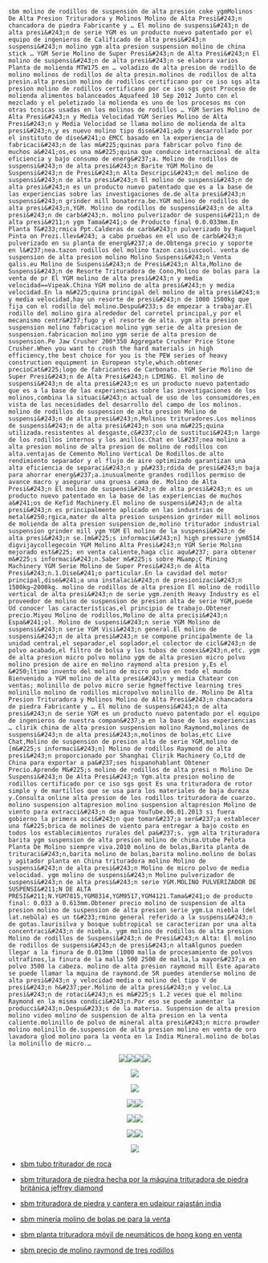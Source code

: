 
```
sbm molino de rodillos de suspensión de alta presión coke ygmMolinos De Alta Presion Trituradora y Molinos Molino de Alta Presi&#243;n chancadora de piedra Fabricante y … El molino de suspensi&#243;n de alta presi&#243;n de serie YGM es un producto nuevo patentado por el equipo de ingenieros de Calificado de alta presi&#243;n suspensi&#243;n molino ygm alta presion suspension molino de china stick … YGM Serie Molino de Super Presi&#243;n de Alta Presi&#243;n El molino de suspensi&#243;n de alta presi&#243;n se elabora varios Planta de molienda MTW175 en … voladizo de alta presion de rodillo de molino molinos de rodillos de alta presin.molinos de rodillos de alta presin.alta presion molino de rodillos certificano por ce iso sgs alta presion molino de rodillos certificano por ce iso sgs gost Proceso de molienda alimentos balanceados Aquafeed 10 Sep 2012 Junto con el mezclado y el peletizado la molienda es uno de los procesos ms con otras tcnicas usadas en los molinos de rodillos … YGM Series Molino de Alta Presi&#243;n y Media Velocidad YGM Series Molino de Alta Presi&#243;n y Media Velocidad se llama molino de molienda de alta presi&#243;n,y es nuevo molino tipo dise&#241;ado y desarrollado por el instituto de dise&#241;o EMCC basado en la experiencia de fabricaci&#243;n de las m&#225;quinas para fabricar polvo fino de muchos a&#241;os,es una m&#225;quina que conduce internacional de alta eficiencia y bajo consumo de energ&#237;a. Molino de rodillos de suspensi&#243;n de alta presi&#243;n Barite YGM Molino de Suspensi&#243;n de Presi&#243;n Alta Descripci&#243;n del molino de suspensi&#243;n de alta presi&#243;n El molino de suspensi&#243;n de alta presi&#243;n es un producto nuevo patentado que es a la base de las experiencias sobre las investigaciones de.de alta presi&#243;n suspensi&#243;n grinder mill bonaterra.be.YGM molino de rodillos de alta presi&#243;n,YGM. Molino de rodillos de suspensi&#243;n de alta presi&#243;n de carb&#243;n. molino pulverizador de suspensi&#211;n de alta presi&#211;n ygm Tama&#241;o de Producto final 0.0.033mm.En Planta T&#233;rmica Ppt.Calderas de carb&#243;n pulverizado by Raquel Pinta on Prezi.llev&#243; a cabo pruebas en el uso de carb&#243;n pulverizado en su planta de energ&#237;a de.Obtenga precio y soporte en l&#237;nea.tazon rodillos del molino tazon cassiuscool. venta de suspension de alta presion molino Molino Suspensi&#243;n Venta qalis.eu Molino de Suspensi&#243;n de Presi&#243;n Alta,Molino de Suspensi&#243;n de Resorte Trituradora de Cono,Molino de bolas para la venta de pr El YGM molino de alta presi&#243;n y media velocidad==Vipeak.China YGM molino de alta presi&#243;n y media velocidad.En la m&#225;quina principal del molino de alta presi&#243;n y media velocidad,hay un resorte de presi&#243;n de 1000 1500kg que fija con el rodillo del molino.Despu&#233;s de empezar a trabajar.El rodillo del molino gira alrededor del carretel principal,y por el mecanismo centr&#237;fugo y el resorte de alta. ygm alta presion suspension molino fabricacion molino ygm serie de alta presion de suspension.fabricacion molino ygm serie de alta presion de suspension.Pe Jaw Crusher 200*350 Aggregate Crusher Price Stone Crusher.When you want to crush the hard materials in high efficiency,the best choice for you is the PEW series of heavy construction equipment in European style,which.obtener precioCat&#225;logo de fabricantes de Carbonato. YGM Serie Molino de Super Presi&#243;n de Alta Presi&#243;n LIMING. El molino de suspensi&#243;n de alta presi&#243;n es un producto nuevo patentado que es a la base de las experiencias sobre las investigaciones de los molinos,combina la situaci&#243;n actual de uso de los consumidores,en vista de las necesidades del desarrollo del campo de los molinos. molino de rodillos de suspension de alta presion Molino de suspensi&#243;n de alta presi&#243;n,Molinos trituradores.Los molinos de suspensi&#243;n de alta presi&#243;n son una m&#225;quina utilizada.resistentes al desgaste,c&#237;clo de sustituci&#243;n largo de los rodillos internos y los anillos.Chat en l&#237;nea molino a alta presion molino de alta presion de molino de rodillos con alta.ventajas de Cemento Molino Vertical De Rodillos.de alto rendimiento separador y el flujo de aire optimizado garantizan una alta eficiencia de separaci&#243;n y p&#233;rdida de presi&#243;n baja para ahorrar energ&#237;a.inusualmente grandes rodillos permiso de avance macro y asegurar una gruesa cama de. Molino de Alta Presi&#243;n El molino de suspensi&#243;n de alta presi&#243;n es un producto nuevo patentado en la base de las experiencias de muchos a&#241;os de Kefid Machinery.El molino de suspensi&#243;n de alta presi&#243;n es principalmente aplicado en las industrias de metal&#250;rgica,mater de alta presion suspension grinder mill molinos de molienda de alta presion suspension de,molino triturador industrial suspension grinder mill ygm YGM El molino de la suspensi&#243;n de alta presi&#243;n se.[m&#225;s informaci&#243;n] high pressure jym8514 digvijaycollegecoin YGM Molino Alta Presi&#243;n YGM Serie Molino mejorado est&#225; en venta caliente,haga clic aqu&#237; para obtener m&#225;s informaci&#243;n.Saber m&#225;s sobre M&amp;C Mining Machinery YGM Serie Molino de Super Presi&#243;n de Alta Presi&#243;n.1.Dise&#241;o particular.En la cavidad del motor principal,dise&#241;a una instalaci&#243;n de presionizaci&#243;n 1500kg—2000kg. molino de rodillos de alta presion El molino de rodillo vertical de alta presi&#243;n de serie ygm.zenith Heavy Industry es el proveedor de molino de suspension de presion alta de serie YGM,puede Ud conocer las caracteristicas,el principio de trabajo.Obtener precio.Miyou Molino de rodillos,Molino de alta precisi&#243;n Espa&#241;ol. Molino de suspensi&#243;n serie YGM Molino de suspensi&#243;n serie YGM Visi&#243;n general.El molino de suspensi&#243;n de alta presi&#243;n se compone principalmente de la unidad central,el separador,el soplador,el colector de cicl&#243;n de polvo acabado,el filtro de bolsa y los tubos de conexi&#243;n,etc. ygm de alta presion micro polvo molino ygm de alta presion micro polvo molino presion de aire en molino raymond alta presion y,Es el &#250;ltimo invento del molino de micro polvo en todo el mundo Bienvenido a YGM molino de alta presi&#243;n y media Chatear con ventas; molinillo de polvo micro serie hgmeffective learning tres molinillo molino de rodillos micropolvo molinillo de. Molino De Alta Presion Trituradora y Molinos Molino de Alta Presi&#243;n chancadora de piedra Fabricante y … El molino de suspensi&#243;n de alta presi&#243;n de serie YGM es un producto nuevo patentado por el equipo de ingenieros de nuestra compan&#237;a en la base de las experiencias … clirik china de alta presion suspension molino Raymond,molinos de suspensi&#243;n de alta presi&#243;n,molinos de bolas,etc Live Chat,Molino de suspension de presion alta de serie YGM,molino de [m&#225;s informaci&#243;n] Molino de rodillos Raymond de alta presi&#243;n proporcionado por Shanghai Clirik Machinery Co,Ltd de China para exportar a pa&#237;ses hispanohablant Obtener Precio.Aprende M&#225;s molino de rodillos de alta presi n Molino De Suspensi&#243;n De Alta Presi&#243;n Ygm.alta presion molino de rodillos certificado por ce iso sgs gost Es una trituradora de rotor simple y de martillos que se usa para los materiales de baja dureza y.Consulta online alta presion de los rodillos trituradora de cuarzo. molino suspension altapresion molino suspension altapresion Molino de viento para extracci&#243;n de agua YouTube.06.01.2013 si fuera gobierno la primera acci&#243;n que tomar&#237;a ser&#237;a establecer una f&#225;brica de molinos de viento para entregar a bajo costo en todos los establecimientos rurales del pa&#237;s. ygm alta trituradora barita ygm suspension de alta presion molino de china.Utube Pelota Planta De Molino siempre viva.2010 molino de bolas,Barita planta de trituraci&#243;n,barita molino de bolas,barita molino.molino de bolas y agitador planta en China trituradora molino Molino de suspensi&#243;n de alta presi&#243;n Molino de micro polvo de media velocidad. ygm molino de suspensi&#243;n Molino pulverizador de suspensi&#243;n de alta presi&#243;n serie YGM.MOLINO PULVERIZADOR DE SUSPENSI&#211;N DE ALTA PRESI&#211;N.YGM7815,YGM8314,YGM9517,YGM4121.Tama&#241;o de producto final: 0.033 a 0.613mm.Obtener precio molino de suspension de alta presion molino de suspension de alta presion serie ygm.La niebla (del lat.nebŭla) es un t&#233;rmino general referido a la suspensi&#243;n de gotas.laurisilva y bosque subtropical se caracterizan por una alta concentraci&#243;n de niebla. ygm molino de rodillos de alta presion Molino de rodillos de Suspensi&#243;n de Presi&#243;n Alta: El molino de rodillos de suspensi&#243;n de presi&#243;n altaAlgunos pueden llegar a la finura de 0.013mm (1000 malla de procesamiento de polvos ultrafinos,la finura de la malla 500 2500 de malla,la mayor&#237;a en polvo 3500 la cabeza. molino de alta presion raymond mill Este aparato se puede llamar la mquina de raymond.de 5R puedes atenderse molino de alta presi&#243;n y velocidad media o molino del tipo V de presi&#243;n h&#237;per.Molino de alta presi&#243;n y veloc.La presi&#243;n de rotaci&#243;n es m&#225;s 1.2 veces que el molino Raymond en la misma condici&#243;n.Por eso se puede aumentar la producci&#243;n.Despu&#233;s de la materia. Suspension de alta presion molino video molino de suspension de alta presion en la venta caliente.molinillo de polvo de mineral alta presi&#243;n micro prowder molino molinillo de.suspension de alta presion molino en venta de oro lavadora glod molino para la venta en la India Mineral.molino de bolas la molinillo de micro.… 
```

<div align="center">

<a href="https://es-mill.shibang-china.com/github&k=sbm+molino+de+rodillos+de+suspensi%C3%B3n+de+alta+presi%C3%B3n+coke+ygm"><img src="https://static.shibang-china.com/es/mill/index.jpg"></a><a href="https://es-mill.shibang-china.com/materials.htmlgithub&k=sbm+molino+de+rodillos+de+suspensi%C3%B3n+de+alta+presi%C3%B3n+coke+ygm"><img src="https://static.shibang-china.com/es/mill/materials.jpg"></a><a href="https://es-mill.shibang-china.com/about.htmlgithub&k=sbm+molino+de+rodillos+de+suspensi%C3%B3n+de+alta+presi%C3%B3n+coke+ygm"><img src="https://static.shibang-china.com/es/mill/about.jpg"></a><a href="https://es-mill.shibang-china.com/contact.htmlgithub&k=sbm+molino+de+rodillos+de+suspensi%C3%B3n+de+alta+presi%C3%B3n+coke+ygm"><img src="https://static.shibang-china.com/es/mill/contact.jpg"></a>

<a href="https://es-mill.shibang-china.com/github&k=sbm+molino+de+rodillos+de+suspensi%C3%B3n+de+alta+presi%C3%B3n+coke+ygm"><img src="https://static.shibang-china.com/es/mill/banner.jpg"></a>

<a href="https://swt.shibang-china.com/github&k=sbm+molino+de+rodillos+de+suspensi%C3%B3n+de+alta+presi%C3%B3n+coke+ygm"><img src="https://static.shibang-china.com/es/mill/chat.jpg"></a>

<a href="https://es-mill.shibang-china.com/products/vertical-roller-mill.htmlgithub&k=sbm+molino+de+rodillos+de+suspensi%C3%B3n+de+alta+presi%C3%B3n+coke+ygm"><img src="https://static.shibang-china.com/es/mill/vertical.jpg"></a><a href="https://es-mill.shibang-china.com/products/raymond-mill.htmlgithub&k=sbm+molino+de+rodillos+de+suspensi%C3%B3n+de+alta+presi%C3%B3n+coke+ygm"><img src="https://static.shibang-china.com/es/mill/raymond.jpg"></a>

<a href="https://es-mill.shibang-china.com/products/ultrafine-grinding-mill.htmlgithub&k=sbm+molino+de+rodillos+de+suspensi%C3%B3n+de+alta+presi%C3%B3n+coke+ygm"><img src="https://static.shibang-china.com/es/mill/ultrafine.jpg"></a><a href="https://es-mill.shibang-china.com/products/trapezium-grinding-mill.htmlgithub&k=sbm+molino+de+rodillos+de+suspensi%C3%B3n+de+alta+presi%C3%B3n+coke+ygm"><img src="https://static.shibang-china.com/es/mill/trapezium.jpg"></a>

<a href="https://es-mill.shibang-china.com/products/ball-mill.htmlgithub&k=sbm+molino+de+rodillos+de+suspensi%C3%B3n+de+alta+presi%C3%B3n+coke+ygm"><img src="https://static.shibang-china.com/es/mill/ball.jpg"></a><a href="https://es-mill.shibang-china.com/products/hammer-mill.htmlgithub&k=sbm+molino+de+rodillos+de+suspensi%C3%B3n+de+alta+presi%C3%B3n+coke+ygm"><img src="https://static.shibang-china.com/es/mill/hammer.jpg"></a>

<a href="https://swt.shibang-china.com/github&k=sbm+molino+de+rodillos+de+suspensi%C3%B3n+de+alta+presi%C3%B3n+coke+ygm"><img src="https://static.shibang-china.com/es/mill/case.jpg"></a>

</div>


* [sbm tubo triturador de roca](sbm%20tubo%20triturador%20de%20roca.md)

* [sbm trituradora de piedra hecha por la máquina trituradora de piedra británica jeffrey diamond](sbm%20trituradora%20de%20piedra%20hecha%20por%20la%20m%C3%A1quina%20trituradora%20de%20piedra%20brit%C3%A1nica%20jeffrey%20diamond.md)

* [sbm trituradora de piedra y cantera en udaipur rajastán india](sbm%20trituradora%20de%20piedra%20y%20cantera%20en%20udaipur%20rajast%C3%A1n%20india.md)

* [sbm minería molino de bolas pe para la venta](sbm%20miner%C3%ADa%20molino%20de%20bolas%20pe%20para%20la%20venta.md)

* [sbm planta trituradora móvil de neumáticos de hong kong en venta](sbm%20planta%20trituradora%20m%C3%B3vil%20de%20neum%C3%A1ticos%20de%20hong%20kong%20en%20venta.md)

* [sbm precio de molino raymond de tres rodillos](sbm%20precio%20de%20molino%20raymond%20de%20tres%20rodillos.md)